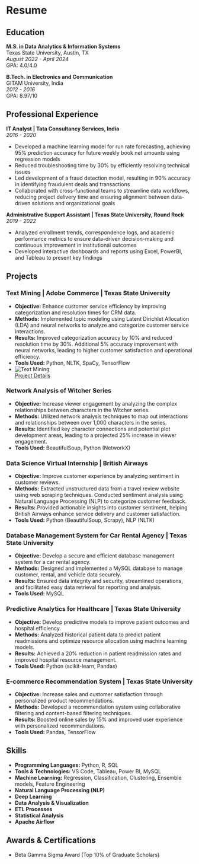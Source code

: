 # Resume

## Education

**M.S. in Data Analytics & Information Systems**  
Texas State University, Austin, TX  
_August 2022 - April 2024_  
GPA: 4.0/4.0

**B.Tech. in Electronics and Communication**  
GITAM University, India  
_2012 - 2016_  
GPA: 8.97/10

## Professional Experience

**IT Analyst | Tata Consultancy Services, India**  
_2016 - 2020_
- Developed a machine learning model for run rate forecasting, achieving 95% prediction accuracy for future weekly book net amounts using regression models
- Reduced troubleshooting time by 30% by efficiently resolving technical issues
- Led development of a fraud detection model, resulting in 90% accuracy in identifying fraudulent deals and transactions
- Collaborated with cross-functional teams to streamline data workflows, reducing project delivery time and ensuring alignment between data-driven solutions and organizational goals

**Administrative Support Assistant | Texas State University, Round Rock**  
_2019 - 2022_
- Analyzed enrollment trends, correspondence logs, and academic performance metrics to ensure data-driven decision-making and continuous improvement in institutional outcomes
- Developed interactive dashboards and reports using Excel, PowerBI, and Tableau to present key findings

## Projects

### Text Mining | Adobe Commerce | Texas State University
- **Objective:** Enhance customer service efficiency by improving categorization and resolution times for CRM data.
- **Methods:** Implemented topic modeling using Latent Dirichlet Allocation (LDA) and neural networks to analyze and categorize customer service interactions.
- **Results:** Improved categorization accuracy by 10% and reduced resolution time by 30%. Additional 5% accuracy improvement with neural networks, leading to higher customer satisfaction and operational efficiency.
- **Tools Used:** Python, NLTK, SpaCy, TensorFlow
- ![Text Mining](https://via.placeholder.com/150)  
  [Project Details](https://example.com/text-mining-details)

### Network Analysis of Witcher Series
- **Objective:** Increase viewer engagement by analyzing the complex relationships between characters in the Witcher series.
- **Methods:** Utilized network analysis techniques to map out interactions and relationships between over 1,000 characters in the series.
- **Results:** Identified key character connections and potential plot development areas, leading to a projected 25% increase in viewer engagement.
- **Tools Used:** BeautifulSoup, Python (NetworkX)

### Data Science Virtual Internship | British Airways
- **Objective:** Improve customer experience by analyzing sentiment in customer reviews.
- **Methods:** Extracted unstructured data from a travel review website using web scraping techniques. Conducted sentiment analysis using Natural Language Processing (NLP) to categorize customer feedback.
- **Results:** Provided actionable insights into customer sentiment, helping British Airways enhance service delivery and customer satisfaction.
- **Tools Used:** Python (BeautifulSoup, Scrapy), NLP (NLTK)

### Database Management System for Car Rental Agency | Texas State University
- **Objective:** Develop a secure and efficient database management system for a car rental agency.
- **Methods:** Designed and implemented a MySQL database to manage customer, rental, and vehicle data securely.
- **Results:** Ensured data integrity and security, streamlined operations, and facilitated easy data retrieval for reporting and analysis.
- **Tools Used:** MySQL

### Predictive Analytics for Healthcare | Texas State University
- **Objective:** Develop predictive models to improve patient outcomes and hospital efficiency.
- **Methods:** Analyzed historical patient data to predict patient readmissions and optimize resource allocation using machine learning models.
- **Results:** Achieved a 20% reduction in patient readmission rates and improved hospital resource management.
- **Tools Used:** Python (scikit-learn, Pandas)

### E-commerce Recommendation System | Texas State University
- **Objective:** Increase sales and customer satisfaction through personalized product recommendations.
- **Methods:** Developed a recommendation system using collaborative filtering and content-based filtering techniques.
- **Results:** Boosted online sales by 15% and improved user experience with personalized recommendations.
- **Tools Used:**  Pandas, TensorFlow

## Skills

- **Programming Languages:** Python, R, SQL
- **Tools & Technologies:** VS Code, Tableau, Power BI, MySQL
- **Machine Learning:** Regression, Classification, Clustering, Ensemble models, Feature Engineering
- **Natural Language Processing (NLP)**
- **Deep Learning**
- **Data Analysis & Visualization**
- **ETL Processes**
- **Statistical Analysis**
- **Apache Airflow**

## Awards & Certifications

- Beta Gamma Sigma Award (Top 10% of Graduate Scholars)



